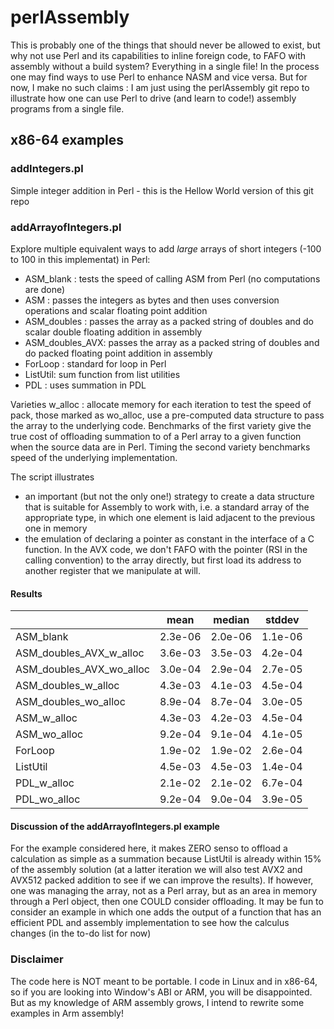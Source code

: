 # perlAssembly

This is probably one of the things that should never be allowed to exist, but why not use Perl and its capabilities to inline foreign code, to FAFO with assembly without a build system? Everything in a single file! In the process one may find ways to use Perl to enhance NASM and vice versa. But for now, I make no such claims : I am just using the perlAssembly git repo to illustrate how one can use Perl to drive (and learn to code!) assembly programs from a single file. 

## x86-64 examples

### addIntegers.pl
Simple integer addition in Perl - this is the Hellow World version of this git repo

### addArrayofIntegers.pl
Explore multiple equivalent ways to add *large* arrays of short integers (-100 to 100 in this implementat) in Perl:
* ASM\_blank : tests the speed of calling ASM from Perl (no computations are done)
* ASM : passes the integers as bytes and then uses conversion operations and scalar floating point addition
* ASM\_doubles : passes the array as a packed string of doubles and do scalar double floating addition in assembly
* ASM\_doubles\_AVX: passes the array as a packed string of doubles and do packed floating point addition in assembly
* ForLoop : standard for loop in Perl
* ListUtil: sum function from list utilities
* PDL : uses summation in PDL

Varieties w\_alloc : allocate memory for each iteration to test the speed of pack, those marked
as wo\_alloc, use a pre-computed data structure to pass the array to the underlying code. 
Benchmarks of the first variety give the true cost of offloading summation to of a Perl array to a given 
function when the source data are in Perl. Timing the second variety benchmarks speed of the
underlying implementation.

The script illustrates 
* an important (but not the only one!) strategy to create a data structure
that is suitable for Assembly to work with, i.e. a standard array of the appropriate type, 
in which one element is laid adjacent to the previous one in memory
* the emulation of declaring a pointer as constant in the interface of a C function. In the
AVX code, we don't FAFO with the pointer (RSI in the calling convention) to the array directly,
but first load its address to another register that we manipulate at will.  


#### Results
|                              |  mean  | median | stddev |
|------------------------------|--------|--------|--------|
|ASM\_blank                    | 2.3e-06| 2.0e-06| 1.1e-06|
|ASM\_doubles\_AVX\_w\_alloc   | 3.6e-03| 3.5e-03| 4.2e-04|
|ASM\_doubles\_AVX\_wo\_alloc  | 3.0e-04| 2.9e-04| 2.7e-05|
|ASM\_doubles\_w\_alloc        | 4.3e-03| 4.1e-03| 4.5e-04|
|ASM\_doubles\_wo\_alloc       | 8.9e-04| 8.7e-04| 3.0e-05|
|ASM\_w\_alloc                 | 4.3e-03| 4.2e-03| 4.5e-04|
|ASM\_wo\_alloc                | 9.2e-04| 9.1e-04| 4.1e-05|
|ForLoop                       | 1.9e-02| 1.9e-02| 2.6e-04|
|ListUtil                      | 4.5e-03| 4.5e-03| 1.4e-04|
|PDL\_w\_alloc                 | 2.1e-02| 2.1e-02| 6.7e-04|
|PDL\_wo\_alloc                | 9.2e-04| 9.0e-04| 3.9e-05|

#### Discussion of the addArrayofIntegers.pl example
For the example considered here, it makes ZERO senso to offload a calculation as simple as a 
summation because ListUtil is already within 15% of the assembly solution (at a latter iteration
we will also test AVX2 and AVX512 packed addition to see if we can improve the results). 
If however, one was managing the array, not as a Perl array, but as an area in memory through 
a Perl object, then one COULD consider offloading. It may be fun to consider an example in 
which one adds the output of a function that has an efficient PDL and assembly implementation
to see how the calculus changes (in the to-do list for now)
### Disclaimer
The code here is NOT meant to be portable. I code in Linux and in x86-64, so if you are looking into Window's ABI or ARM, you will be disappointed. But as my knowledge of ARM assembly grows, I intend to rewrite some examples in Arm assembly!
